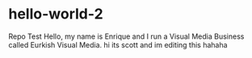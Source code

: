 # hello-world-2
Repo Test
Hello, my name is Enrique and I run a Visual Media Business called Eurkish Visual Media.
hi its scott and im editing this hahaha
